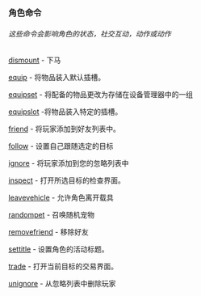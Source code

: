 ### 角色命令

###### 这些命令会影响角色的状态，社交互动，动作或动作

[dismount](https://wow.gamepedia.com/MACRO_dismount) - 下马

[equip](https://wow.gamepedia.com/MACRO_equip) - 将物品装入默认插槽。

[equipset](https://wow.gamepedia.com/MACRO_equipset) - 将配备的物品更改为存储在设备管理器中的一组

[equipslot](https://wow.gamepedia.com/MACRO_equipslot) -将物品装入特定的插槽。

[friend](https://wow.gamepedia.com/MACRO_friend) - 将玩家添加到好友列表中。

[follow](https://wow.gamepedia.com/MACRO_follow) - 设置自己跟随选定的目标

[ignore](https://wow.gamepedia.com/MACRO_ignore) - 将玩家添加到您的忽略列表中

[inspect](https://wow.gamepedia.com/MACRO_inspect) - 打开所选目标的检查界面。

[leavevehicle](https://wow.gamepedia.com/MACRO_leavevehicle) - 允许角色离开载具

[randompet](https://wow.gamepedia.com/MACRO_randompet) - 召唤随机宠物

[removefriend](https://wow.gamepedia.com/MACRO_removefriend) - 移除好友

[settitle](https://wow.gamepedia.com/MACRO_settitle) - 设置角色的活动标题。

[trade](https://wow.gamepedia.com/MACRO_trade) - 打开当前目标的交易界面。

[unignore](https://wow.gamepedia.com/MACRO_unignore) - 从忽略列表中删除玩家

